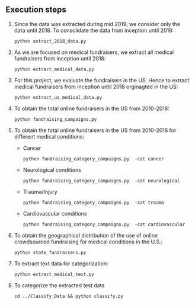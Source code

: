 ## Execution steps
1. Since the data was extracted during mid 2019, we consider only the data until 2018. To consolidate the data from inception until 2018:
    ```
    python extract_2018_data.py
    ```

2. As we are focused on medical fundraisers, we extract all medical fundraisers from inception until 2018:
    ```
    python extract_medical_data.py
    ```

3. For this project, we evaluate the fundraisers in the US. Hence to extract medical fundraisers from inception until 2018 orginagted in the US:
    ```
    python extract_us_medical_data.py
    ```

4. To obtain the total online fundraisers in the US from 2010-2018:
    ```
    python fundraising_campaigns.py
    ```

5. To obtain the total online fundraisers in the US from 2010-2018 for different medical conditions:
    * Cancer
        ```
        python fundraising_category_campaigns.py  -cat cancer
        ```
    * Neurological conditions
        ```
        python fundraising_category_campaigns.py  -cat neurological
        ```
    * Trauma/Injury
        ```
        python fundraising_category_campaigns.py  -cat trauma
        ```
    * Cardiovascular conditions
        ```
        python fundraising_category_campaigns.py  -cat cardiovascular
        ```

6. To obtain the geographical distribution of the use of online crowdsourced fundraising for medical conditions in the U.S.:
    ```
    python state_fundraisers.py
    ```

7. To extract text data for categorization:
    ```
    python extract_medical_text.py
    ```
   
8. To categorize the extracted test data
    ```
    cd ../Classify_Data && python classify.py
    ```